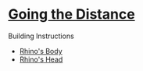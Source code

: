 # [Going the Distance](https://education.lego.com/en-us/lessons/spike-extra-resources/going-the-distance)

Building Instructions
- [Rhino's Body](https://education.lego.com/v3/assets/blt293eea581807678a/blt990212b2cd50c4d3/5f88025fbc43790f5c4389ee/going-the-distance-bi-pdf-book1of2.pdf)
- [Rhino's Head](https://education.lego.com/v3/assets/blt293eea581807678a/blt734aeaae42245224/5f88025cc8a27c1d9614c288/going-the-distance-bi-pdf-book2of2.pdf)
